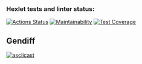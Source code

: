 ### Hexlet tests and linter status:
[![Actions Status](https://github.com/Titonatos/frontend-project-46/actions/workflows/hexlet-check.yml/badge.svg)](https://github.com/Titonatos/frontend-project-46/actions)
[![Maintainability](https://api.codeclimate.com/v1/badges/d4af36644cf8c47e487a/maintainability)](https://codeclimate.com/github/Titonatos/frontend-project-46/maintainability)
[![Test Coverage](https://api.codeclimate.com/v1/badges/d4af36644cf8c47e487a/test_coverage)](https://codeclimate.com/github/Titonatos/frontend-project-46/test_coverage)

## Gendiff
[![asciicast](https://asciinema.org/a/LRNt1IBguJbC7t0DVuSpzTnFS.svg)](https://asciinema.org/a/LRNt1IBguJbC7t0DVuSpzTnFS)